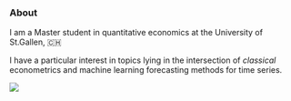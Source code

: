 ### About

I am a Master student in quantitative economics at the University of St.Gallen, 🇨🇭

I have a particular interest in topics lying in the intersection of *classical* econometrics and machine learning forecasting methods for time series. 

<img src="https://github-readme-stats.vercel.app/api/top-langs?username=nathaliemayor&layout=compact&theme=dark"/>

